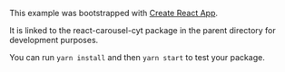 This example was bootstrapped with [Create React App](https://github.com/facebook/create-react-app).

It is linked to the react-carousel-cyt package in the parent directory for development purposes.

You can run `yarn install` and then `yarn start` to test your package.
